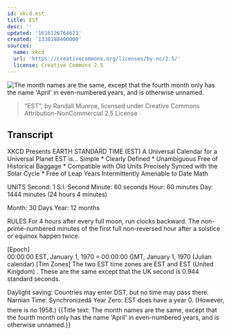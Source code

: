 ```yaml
---
id: xkcd.est
title: EST
desc: ''
updated: '1616126764623'
created: '1338188400000'
sources:
  name: xkcd
  url: 'https://creativecommons.org/licenses/by-nc/2.5/'
  license: Creative Commons 2.5
---
```

![The month names are the same, except that the fourth month only has the name 'April' in even-numbered years, and is otherwise unnamed.](https://imgs.xkcd.com/comics/est.png)
> "EST", by Randall Munroe, licensed under Creative Commons Attribution-NonCommercial 2.5 License

## Transcript
XKCD Presents
EARTH STANDARD TIME
(EST)
A Universal Calendar for a Universal Planet
EST is...
Simple * Clearly Defined * Unambiguous
Free of Historical Baggage * Compatible with Old Units
Precisely Synced with the Solar Cycle * Free of Leap Years
Intermittently Amenable to Date Math

UNITS
Second: 1 S.I. Second
Minute: 60 seconds
Hour: 60 minutes
Day: 1444 minutes (24 hours 4 minutes)

Month: 30 Days
Year: 12 months

RULES
For 4 hours after every full moon, run clocks backward.
The non-prime-numbered minutes of the first full non-reversed hour after a solstice or equinox happen twice.

[Epoch]      
00:00:00 EST, January 1, 1970 = 00:00:00 GMT, January 1, 1970 (Julian calendar)
[Tim Zones]
The two EST time zones are 
EST
 and 
EST (United Kingdom)
. These are the same except that the UK second is 0.944 standard seconds.

Daylight saving: Countries may enter DST, but no time may pass there.
Narnian Time: Synchronizedâ
Year Zero: EST 
does
 have a year 0. (However, there is no 1958.)
{{Title text: The month names are the same, except that the fourth month only has the name 'April' in even-numbered years, and is otherwise unnamed.}}
